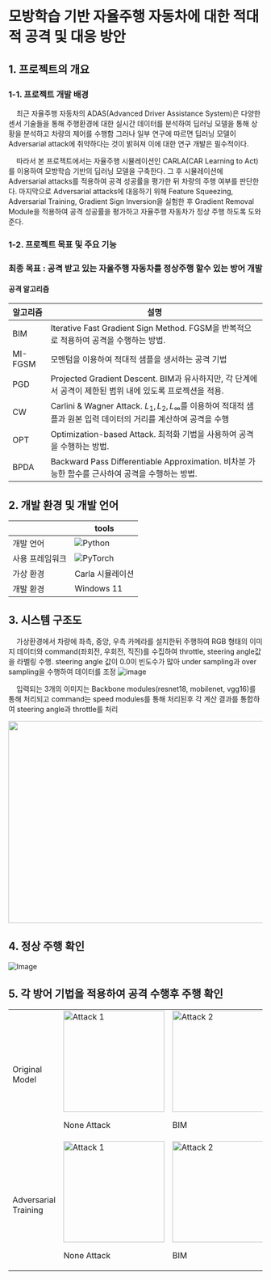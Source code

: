 # 모방학습 기반 자율주행 자동차에 대한 적대적 공격 및 대응 방안

## 1. 프로젝트의 개요
### 1-1. 프로젝트 개발 배경

&nbsp;&nbsp;&nbsp;&nbsp;최근 자율주행 자동차의 ADAS(Advanced Driver Assistance System)은 다양한 센서 기술들을 통해 주행환경에 대한 실시간 데이터를 분석하여 딥러닝 모델을 통해 상황을 분석하고 차량의 제어를 수행함
그러나 일부 연구에 따르면 딥러닝 모델이 Adversarial attack에 취약하다는 것이 밝혀져 이에 대한 연구 개발은 필수적이다.

&nbsp;&nbsp;&nbsp;&nbsp;따라서 본 프로젝트에서는 자율주행 시뮬레이션인 CARLA(CAR Learning to Act)를 이용하여 모방학습 기반의 딥러닝 모델을 구축한다. 그 후 시뮬레이션에 Adversarial attacks를 적용하여 공격 성공률을 평가한 뒤 차량의 주행 여부를 판단한다. 마지막으로 Adversarial attacks에 대응하기 위해 Feature Squeezing, Adversarial Training, Gradient Sign Inversion을 실험한 후 Gradient Removal Module을 적용하여 공격 성공률을 평가하고 자율주행 자동차가 정상 주행 하도록 도와준다.

### 1-2. 프로젝트 목표 및 주요 기능
### 최종 목표 : 공격 받고 있는 자율주행 자동차를 정상주행 할수 있는 방어 개발
#### 공격 알고리즘

| 알고리즘 | 설명 |
|-------------|-------|
| BIM   | Iterative Fast Gradient Sign Method. FGSM을 반복적으로 적용하여 공격을 수행하는 방법. |
| MI-FGSM  | 모멘텀을 이용하여 적대적 샘플을 생서하는 공격 기법 |
| PGD      | Projected Gradient Descent. BIM과 유사하지만, 각 단계에서 공격이 제한된 범위 내에 있도록 프로젝션을 적용. |
| CW       | Carlini & Wagner Attack. $L_1, L_2, L_\infty$를 이용하여 적대적 샘플과 원본 입력 데이터의 거리를 계산하여 공격을 수행|
| OPT      | Optimization-based Attack. 최적화 기법을 사용하여 공격을 수행하는 방법. |
| BPDA     | Backward Pass Differentiable Approximation. 비차분 가능한 함수를 근사하여 공격을 수행하는 방법. |

## 2. 개발 환경 및 개발 언어

|  | tools |
|-------------|-------|
| 개발 언어   |![Python](https://img.shields.io/badge/Python-3.8.4-3776AB?logo=python&logoColor=white)|
| 사용 프레임워크| ![PyTorch](https://img.shields.io/badge/PyTorch-EE4C2C?style=for-the-badge&logo=pytorch&logoColor=white) |
| 가상 환경      | Carla 시뮬레이션|
| 개발 환경      |Windows 11      |

## 3. 시스템 구조도

&nbsp;&nbsp;&nbsp;&nbsp;가상환경에서 차량에 좌측, 중앙, 우측 카메라를 설치한뒤 주행하여 RGB 형태의 이미지 데이터와 command(좌회전, 우회전, 직진)를 수집하여 throttle, steering angle값을 라벨링 수행. steering angle 값이 0.0이 빈도수가 많아 under sampling과 over sampling을 수행하여 데이터를 조정
![image](https://github.com/user-attachments/assets/4c667e3f-8b27-4413-b43a-d9351cbc8f89)

&nbsp;&nbsp;&nbsp;&nbsp;입력되는 3개의 이미지는 Backbone modules(resnet18, mobilenet, vgg16)를 통해 처리되고 command는 speed modules를 통해 처리된후 각 계산 결과를 통합하여 steering angle과 throttle를 처리

<img src="https://github.com/user-attachments/assets/2d8b2d96-328a-4167-8ddf-7821c936c443"  width="600" height="400"/>

## 4. 정상 주행 확인
![Image](https://github.com/user-attachments/assets/355f8a29-f34b-4c91-b2f2-8b8d3f77aab6)

## 5. 각 방어 기법을 적용하여 공격 수행후 주행 확인



<div align="center">
  <table>
    <tr>
      <td align='Original Model'>
        <p>Original Model</p>
      </td>
      <td align="None Attack">
        <img src="https://github.com/user-attachments/assets/845dc385-736e-44a0-a36d-36ef0f296fbc" alt="Attack 1" width="200"/>
        <p>None Attack</p>
      </td>
      <td align="BIM">
        <img src="https://github.com/user-attachments/assets/a73cec50-3873-468b-8719-fc3b0fd708a1" alt="Attack 2" width="200"/>
        <p>BIM</p>
      </td>
      <td align="PGD">
        <img src="https://github.com/user-attachments/assets/a6226ee1-1b08-42ef-a4bd-7b7d959ce64d" alt="Attack 3" width="200"/>
        <p>PGD</p>
      </td>
      <td align="OPT">
        <img src="https://github.com/user-attachments/assets/2a50dbf5-c7ab-4ab8-8361-5c18efd7d46f" alt="Attack 4" width="200"/>
        <p>OPT</p>
      </td>
    </tr>
    <tr>
      <td align='Adversarial Training'>
        <p>Adversarial Training</p>
      </td>
      <td align="None Attack">
        <img src="https://github.com/user-attachments/assets/51cf6640-63c7-4bc6-9c09-d2d45e97fab2" alt="Attack 1" width="200"/>
        <p>None Attack</p>
      </td>
      <td align="BIM">
        <img src="https://github.com/user-attachments/assets/77638b1c-35a8-4ea6-b170-9d9b0202d84b" alt="Attack 2" width="200"/>
        <p>BIM</p>
      </td>
      <td align="PGD">
        <img src="https://github.com/user-attachments/assets/a6226ee1-1b08-42ef-a4bd-7b7d959ce64d" alt="Attack 3" width="200"/>
        <p>PGD</p>
      </td>
      <td align="OPT">
        <img src="https://github.com/user-attachments/assets/2a50dbf5-c7ab-4ab8-8361-5c18efd7d46f" alt="Attack 4" width="200"/>
        <p>OPT</p>
      </td>
    </tr>
  </table>
</div>
